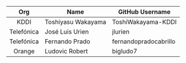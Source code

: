 | Org                      | Name                      | GitHub Username          |
| :-----------------------:| --------------------------|--------------------------|
| KDDI | Toshiyasu Wakayama | ToshiWakayama-KDDI |
| Telefónica | José Luis Urien | jlurien |
| Telefónica | Fernando Prado | fernandopradocabrillo |
| Orange | Ludovic Robert | bigludo7 |
